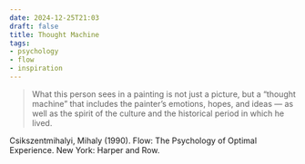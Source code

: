 ```yaml
---
date: 2024-12-25T21:03
draft: false
title: Thought Machine
tags:
- psychology
- flow
- inspiration
---
```


> What this person sees in a painting is not just a picture, but a “thought machine” that includes the painter’s emotions, hopes, and ideas — as well as the spirit of the culture and the historical period in which he lived.

Csikszentmihalyi, Mihaly (1990). Flow: The Psychology of Optimal Experience. New York: Harper and Row.